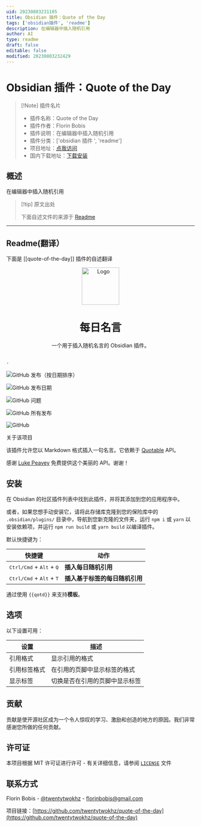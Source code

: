 ```yaml
---
uid: 20230803231105
title: Obsidian 插件：Quote of the Day
tags: ['obsidian插件', 'readme']
description: 在编辑器中插入随机引用
author: AI
type: readme
draft: false
editable: false
modified: 20230803232429
---
```


# Obsidian 插件：Quote of the Day

> [!Note] 插件名片
> - 插件名称：Quote of the Day
> - 插件作者：Florin Bobis
> - 插件说明：在编辑器中插入随机引用
> - 插件分类：['obsidian 插件 ', 'readme']
> - 项目地址：[点我访问](https://github.com/twentytwokhz/quote-of-the-day)
> - 国内下载地址：[下载安装](https://pkmer.cn/products/plugin/pluginMarket/?quote-of-the-day)

## 概述

在编辑器中插入随机引用

> [!tip] 原文出处
>
>下面自述文件的来源于 [Readme](https://ghproxy.net/https://raw.githubusercontent.com/twentytwokhz/quote-of-the-day/master/README.md)
>

---

## Readme(翻译）

下面是 [[quote-of-the-day]] 插件的自述翻译

<p align="center">
  <a href="https://github.com/twentytwokhz/quote-of-the-day">
    <img src="https://github.com/twentytwokhz/quote-of-the-day/raw/master/qotd.png" alt="Logo" height=100>
  </a>

  <h1 align="center">每日名言</h1>

  <p align="center">
    一个用于插入随机名言的 Obsidian 插件。
    <br />
    <br />

    ·
    
  </p>
</p>

![GitHub 发布（按日期排序）](https://img.shields.io/github/v/release/twentytwokhz/quote-of-the-day)

![GitHub 发布日期](https://img.shields.io/github/release-date/twentytwokhz/quote-of-the-day)

![GitHub 问题](https://img.shields.io/github/issues/twentytwokhz/quote-of-the-day)

![GitHub 所有发布](https://img.shields.io/github/downloads/twentytwokhz/quote-of-the-day/total)

![GitHub](https://img.shields.io/github/license/twentytwokhz/quote-of-the-day)

<!-- 关于项目 -->

关于该项目

该插件允许您以 Markdown 格式插入一句名言。它依赖于 [Quotable](https://github.com/lukePeavey/quotable) API。

感谢 [Luke Peavey](https://github.com/lukePeavey) 免费提供这个美丽的 API。谢谢！

## 安装

在 Obsidian 的社区插件列表中找到此插件，并将其添加到您的应用程序中。

或者，如果您想手动安装它，请将此存储库克隆到您的保险库中的 `.obsidian/plugins/` 目录中，导航到您新克隆的文件夹，运行 `npm i` 或 `yarn` 以安装依赖项，并运行 `npm run build` 或 `yarn build` 以编译插件。

<!-- 使用示例 -->

默认快捷键为：

| 快捷键                                              | 动作                                       |
| --------------------------------------------------- | -------------------------------------------- |
| <kbd>Ctrl/Cmd</kbd> + <kbd>Alt</kbd> + <kbd>Q</kbd> | **插入每日随机引用**           |
| <kbd>Ctrl/Cmd</kbd> + <kbd>Alt</kbd> + <kbd>T</kbd> | **插入基于标签的每日随机引用** |

通过使用 `{{qotd}}` 来支持**模板**。

## 选项

以下设置可用：

| 设置              | 描述                                                         |
| ---------------- | -------------------------------------------------------------- |
| 引用格式          | 显示引用的格式                                               |
| 引用标签格式      | 在引用的页脚中显示标签的格式                                 |
| 显示标签          | 切换是否在引用的页脚中显示标签                               |

<!-- CONTRIBUTING -->

## 贡献

贡献是使开源社区成为一个令人惊叹的学习、激励和创造的地方的原因。我们非常感谢您所做的任何贡献。

## 许可证

本项目根据 MIT 许可证进行许可 - 有关详细信息，请参阅 [`LICENSE`](LICENSE) 文件

<!-- 联系方式 -->

## 联系方式

Florin Bobis - [@twentytwokhz](https://github.com/twentytwokhz) - florinbobis@gmail.com

项目链接：[https://github.com/twentytwokhz/quote-of-the-day](https://github.com/twentytwokhz/quote-of-the-day)
